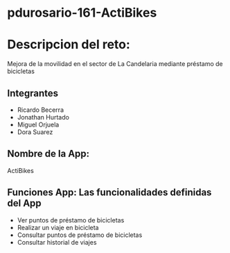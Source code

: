 # pdurosario-161-ActiBikes

# Descripcion del reto: 
Mejora de la movilidad en el sector de La Candelaria mediante préstamo de bicicletas

## Integrantes
- Ricardo Becerra
- Jonathan Hurtado
- Miguel Orjuela
- Dora Suarez

## Nombre de la App: 
ActiBikes

## Funciones App: Las funcionalidades definidas del App
- Ver puntos de préstamo de bicicletas
- Realizar un viaje en bicicleta
- Consultar puntos de préstamo de bicicletas
- Consultar historial de viajes
